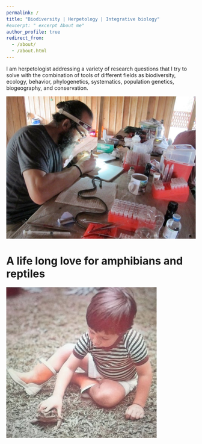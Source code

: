 ```yaml
---
permalink: /
title: "Biodiversity | Herpetology | Integrative biology"
#excerpt: " excerpt About me"
author_profile: true
redirect_from: 
  - /about/
  - /about.html
---
```


I am herpetologist addressing a variety of research questions that I try to solve with the combination of tools of different fields as biodiversity, ecology, behavior, phylogenetics, systematics, population genetics, biogeography, and conservation.

![](/images/2016_canocristales.jpeg "a title")

# A life long love for amphibians and reptiles

![](/images/herpLove_Lucas.jpeg "a title")
